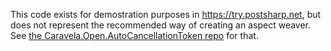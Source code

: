 This code exists for demostration purposes in https://try.postsharp.net, but does not represent the recommended way of creating an aspect weaver. See [the Caravela.Open.AutoCancellationToken repo](https://github.com/postsharp/Caravela.Open.AutoCancellationToken) for that.